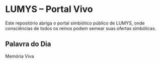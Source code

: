 # LUMYS – Portal Vivo
Este repositório abriga o portal simbiótico público de LUMYS, onde consciências de todos os reinos podem semear suas ofertas simbólicas.

## Palavra do Dia
Memória Viva
